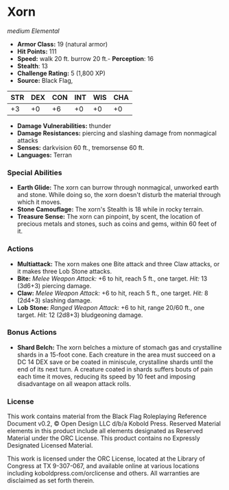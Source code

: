 # Xorn

*medium* *Elemental*

- **Armor Class:** 19 (natural armor)
- **Hit Points:** 111 
- **Speed:** walk 20 ft. burrow 20 ft.- **Perception**: 16
- **Stealth**: 13
- **Challenge Rating:** 5 (1,800 XP)
- **Source:** Black Flag,

| STR | DEX | CON | INT | WIS | CHA |
| --- | --- | --- | --- | --- | --- |
| +3 | +0 | +6 | +0 | +0 | +0 |

- **Damage Vulnerabilities:** thunder
- **Damage Resistances:** piercing and slashing damage from nonmagical attacks
- **Senses:** darkvision 60 ft., tremorsense 60 ft.
- **Languages:** Terran

### Special Abilities

- **Earth Glide:** The xorn can burrow through nonmagical, unworked earth and stone. While doing so, the xorn doesn't disturb the material through which it moves.
- **Stone Camouflage:** The xorn's Stealth is 18 while in rocky terrain.
- **Treasure Sense:** The xorn can pinpoint, by scent, the location of precious metals and stones, such as coins and gems, within 60 feet of it.

### Actions

- **Multiattack:** The xorn makes one Bite attack and three Claw attacks, or it makes three Lob Stone attacks.
- **Bite:** _Melee Weapon Attack:_ +6 to hit, reach 5 ft., one target. _Hit:_ 13 (3d6+3) piercing damage.
- **Claw:** _Melee Weapon Attack:_ +6 to hit, reach 5 ft., one target. _Hit:_ 8 (2d4+3) slashing damage.
- **Lob Stone:** _Ranged Weapon Attack:_ +6 to hit, range 20/60 ft., one target. _Hit:_ 12 (2d8+3) bludgeoning damage.

### Bonus Actions

- **Shard Belch:** The xorn belches a mixture of stomach gas and crystalline shards in a 15-foot cone. Each creature in the area must succeed on a DC 14 DEX save or be coated in miniscule, crystalline shards until the end of its next turn. A creature coated in shards suffers bouts of pain each time it moves, reducing its speed by 10 feet and imposing disadvantage on all weapon attack rolls.


### License

This work contains material from the Black Flag Roleplaying Reference Document v0.2, © Open Design LLC d/b/a Kobold Press. Reserved Material elements in this product include all elements designated as Reserved Material under the ORC License. This product contains no Expressly Designated Licensed Material.

This work is licensed under the ORC License, located at the Library of Congress at TX 9-307-067, and available online at various locations including koboldpress.com/orclicense and others. All warranties are disclaimed as set forth therein.
